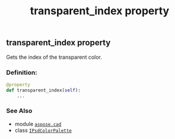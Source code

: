 ﻿---
title: transparent_index property
second_title: Aspose.CAD for Python via .NET API References
description: 
type: docs
weight: 140
url: /python-net/aspose.cad/ipsdcolorpalette/transparent_index/
is_root: false
---

## transparent_index property


Gets the index of the transparent color.
### Definition:
```python
@property
def transparent_index(self):
    ...
```

### See Also
* module [`aspose.cad`](../../)
* class [`IPsdColorPalette`](/cad/python-net/aspose.cad/ipsdcolorpalette)
